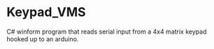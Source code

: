 # Keypad_VMS

C# winform program that reads serial input from a 4x4 matrix keypad hooked up to an arduino. 
